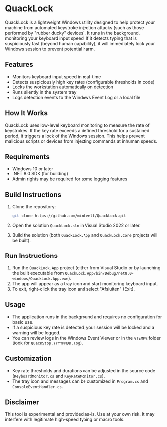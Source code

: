 # QuackLock

QuackLock is a lightweight Windows utility designed to help protect your machine from automated keystroke injection attacks (such as those performed by "rubber ducky" devices). It runs in the background, monitoring your keyboard input speed. If it detects typing that is suspiciously fast (beyond human capability), it will immediately lock your Windows session to prevent potential harm.

## Features

- Monitors keyboard input speed in real-time
- Detects suspiciously high key rates (configurable thresholds in code)
- Locks the workstation automatically on detection
- Runs silently in the system tray
- Logs detection events to the Windows Event Log or a local file

## How It Works

QuackLock uses low-level keyboard monitoring to measure the rate of keystrokes. If the key rate exceeds a defined threshold for a sustained period, it triggers a lock of the Windows session. This helps prevent malicious scripts or devices from injecting commands at inhuman speeds.

## Requirements

- Windows 10 or later
- .NET 8.0 SDK (for building)
- Admin rights may be required for some logging features

## Build Instructions

1. Clone the repository:

	```sh
	git clone https://github.com/mintvelt/QuackLock.git
	```

2. Open the solution `QuackLock.sln` in Visual Studio 2022 or later.
3. Build the solution (both `QuackLock.App` and `QuackLock.Core` projects will be built).

## Run Instructions

1. Run the `QuackLock.App` project (either from Visual Studio or by launching the built executable from `QuackLock.App/bin/Debug/net8.0-windows/QuackLock.App.exe`).
2. The app will appear as a tray icon and start monitoring keyboard input.
3. To exit, right-click the tray icon and select "Afsluiten" (Exit).

## Usage

- The application runs in the background and requires no configuration for basic use.
- If a suspicious key rate is detected, your session will be locked and a warning will be logged.
- You can review logs in the Windows Event Viewer or in the `%TEMP%` folder (look for `QuackStop.YYYYMMDD.log`).

## Customization

- Key rate thresholds and durations can be adjusted in the source code (`KeyboardMonitor.cs` and `KeyRateMonitor.cs`).
- The tray icon and messages can be customized in `Program.cs` and `ConsoleEventHandler.cs`.

## Disclaimer

This tool is experimental and provided as-is. Use at your own risk. It may interfere with legitimate high-speed typing or macro tools.
